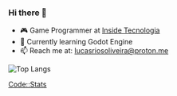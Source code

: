 ### Hi there 👋

- 🎮 Game Programmer at [Inside Tecnologia](https://insidetecnologia.com/)
- 👾 Currently learning Godot Engine
- 📫 Reach me at: lucasriosoliveira@proton.me


![Top Langs](https://github-readme-stats.vercel.app/api/top-langs/?username=lucasfaesa&layout=compact&theme=ambient_gradient)

[Code::Stats](https://codestats.net/users/lukeibol)
<!--
**lucasfaesa/lucasfaesa** is a ✨ _special_ ✨ repository because its `README.md` (this file) appears on your GitHub profile.

Here are some ideas to get you started:

- 🔭 I’m currently working on ...
- 🌱 I’m currently learning ...
- 👯 I’m looking to collaborate on ...
- 🤔 I’m looking for help with ...
- 💬 Ask me about ...
- 📫 How to reach me: ...
- 😄 Pronouns: ...
- ⚡ Fun fact: ...
-->
